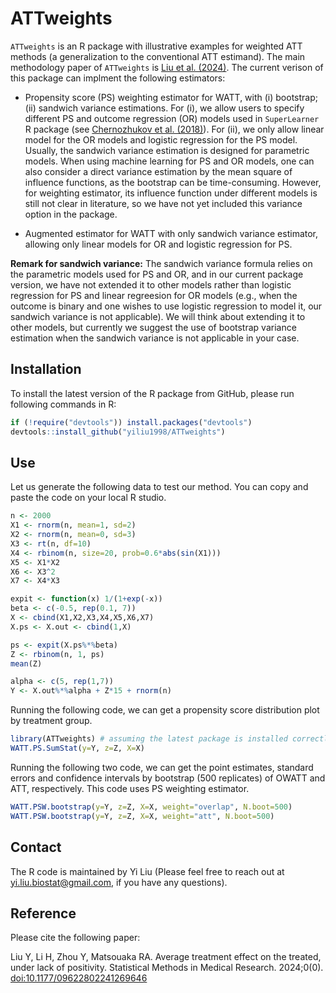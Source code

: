 # ATTweights
`ATTweights` is an R package with illustrative examples for weighted ATT methods (a generalization to the conventional ATT estimand). The main methodology paper of `ATTweights` is [Liu et al. (2024)](https://journals.sagepub.com/doi/10.1177/09622802241269646). The current verison of this package can implment the following estimators: 

* Propensity score (PS) weighting estimator for WATT, with (i) bootstrap; (ii) sandwich variance estimations. For (i), we allow users to specify different PS and outcome regression (OR) models used in `SuperLearner` R package (see <a href="https://academic.oup.com/ectj/article/21/1/C1/5056401">Chernozhukov et al. (2018)</a>). For (ii), we only allow linear model for the OR models and logistic regression for the PS model. Usually, the sandwich variance estimation is designed for parametric models. When using machine learning for PS and OR models, one can also consider a direct variance estimation by the mean square of influence functions, as the bootstrap can be time-consuming. However, for weighting estimator, its influence function under different models is still not clear in literature, so we have not yet included this variance option in the package. 

* Augmented estimator for WATT with only sandwich variance estimator, allowing only linear models for OR and logistic regression for PS.

<strong>Remark for sandwich variance:</strong> The sandwich variance formula relies on the parametric models used for PS and OR, and in our current package version, we have not extended it to other models rather than logistic regression for PS and linear regreesion for OR models (e.g., when the outcome is binary and one wishes to use logistic regression to model it, our sandwich variance is not applicable). We will think about extending it to other models, but currently we suggest the use of bootstrap variance estimation when the sandwich variance is not applicable in your case. 

## Installation
To install the latest version of the R package from GitHub, please run following commands in R:

```r
if (!require("devtools")) install.packages("devtools")
devtools::install_github("yiliu1998/ATTweights")
```

## Use

Let us generate the following data to test our method. You can copy and paste the code on your local R studio. 

```r
n <- 2000
X1 <- rnorm(n, mean=1, sd=2)
X2 <- rnorm(n, mean=0, sd=3)
X3 <- rt(n, df=10)
X4 <- rbinom(n, size=20, prob=0.6*abs(sin(X1)))
X5 <- X1*X2
X6 <- X3^2
X7 <- X4*X3

expit <- function(x) 1/(1+exp(-x))
beta <- c(-0.5, rep(0.1, 7))
X <- cbind(X1,X2,X3,X4,X5,X6,X7)
X.ps <- X.out <- cbind(1,X)

ps <- expit(X.ps%*%beta)
Z <- rbinom(n, 1, ps)
mean(Z)

alpha <- c(5, rep(1,7))
Y <- X.out%*%alpha + Z*15 + rnorm(n)
```

Running the following code, we can get a propensity score distribution plot by treatment group. 

```r
library(ATTweights) # assuming the latest package is installed correctly
WATT.PS.SumStat(y=Y, z=Z, X=X)
```

Running the following two code, we can get the point estimates, standard errors and confidence intervals by bootstrap (500 replicates) of OWATT and ATT, respectively. This code uses PS weighting estimator.  

```r
WATT.PSW.bootstrap(y=Y, z=Z, X=X, weight="overlap", N.boot=500)
WATT.PSW.bootstrap(y=Y, z=Z, X=X, weight="att", N.boot=500)
```

## Contact 
The R code is maintained by Yi Liu (Please feel free to reach out at  yi.liu.biostat@gmail.com, if you have any questions). 

## Reference
Please cite the following paper:

Liu Y, Li H, Zhou Y, Matsouaka RA. Average treatment effect on the treated, under lack of positivity. Statistical Methods in Medical Research. 2024;0(0). [doi:10.1177/09622802241269646](https://journals.sagepub.com/doi/10.1177/09622802241269646)
